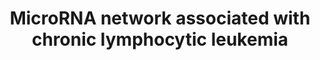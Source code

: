 ---
annotations:
- type: Cell Type Ontology
  value: B cell
- type: Disease Ontology
  value: chronic lymphocytic leukemia
- type: Pathway Ontology
  value: altered p53 signaling pathway
authors:
- Khanspers
description: MicroRNA network associated with Chronic lymphocytic leukemia (CLL).
  The pink interactions represent effects of deletions/mutations. The mir15/16-p53
  feedback circuit was originally described in Fabbri et al.
last-edited: 2018-11-29
organisms:
- Homo sapiens
redirect_from:
- /index.php/Pathway:WP4399
- /instance/WP4399
schema-jsonld:
- '@context': https://schema.org/
  '@id': https://wikipathways.github.io/pathways/WP4399.html
  '@type': Dataset
  creator:
    '@type': Organization
    name: WikiPathways
  description: MicroRNA network associated with Chronic lymphocytic leukemia (CLL).
    The pink interactions represent effects of deletions/mutations. The mir15/16-p53
    feedback circuit was originally described in Fabbri et al.
  keywords:
  - MIR15A
  - BCL2
  - MIR16-1
  - ZAP70
  - MCL1
  - MIR34C
  - MIR34A
  - TP53
  - MIR34B
  license: CC0
  name: MicroRNA network associated with chronic lymphocytic leukemia
seo: CreativeWork
title: MicroRNA network associated with chronic lymphocytic leukemia
wpid: WP4399
---